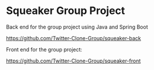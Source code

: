 # Squeaker Group Project


Back end for the group project using Java and Spring Boot

https://github.com/Twitter-Clone-Group/squeaker-back


Front end for the group project: 

https://github.com/Twitter-Clone-Group/squeaker-front

